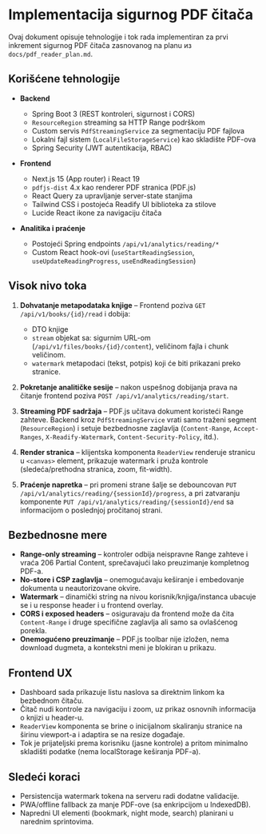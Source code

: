 # Implementacija sigurnog PDF čitača

Ovaj dokument opisuje tehnologije i tok rada implementiran za prvi inkrement sigurnog PDF čitača zasnovanog na planu из `docs/pdf_reader_plan.md`.

## Korišćene tehnologije

- **Backend**
  - Spring Boot 3 (REST kontroleri, sigurnost i CORS)
  - `ResourceRegion` streaming sa HTTP Range podrškom
  - Custom servis `PdfStreamingService` za segmentaciju PDF fajlova
  - Lokalni fajl sistem (`LocalFileStorageService`) kao skladište PDF-ova
  - Spring Security (JWT autentikacija, RBAC)

- **Frontend**
  - Next.js 15 (App router) i React 19
  - `pdfjs-dist` 4.x kao renderer PDF stranica (PDF.js)
  - React Query za upravljanje server-state stanjima
  - Tailwind CSS i postojeća Readify UI biblioteka za stilove
  - Lucide React ikone za navigaciju čitača

- **Analitika i praćenje**
  - Postojeći Spring endpoints `/api/v1/analytics/reading/*`
  - Custom React hook-ovi (`useStartReadingSession`, `useUpdateReadingProgress`, `useEndReadingSession`)

## Visok nivo toka

1. **Dohvatanje metapodataka knjige** – Frontend poziva `GET /api/v1/books/{id}/read` i dobija:
   - DTO knjige
   - `stream` objekat sa: sigurnim URL-om (`/api/v1/files/books/{id}/content`), veličinom fajla i chunk veličinom.
   - `watermark` metapodaci (tekst, potpis) koji će biti prikazani preko stranice.

2. **Pokretanje analitičke sesije** – nakon uspešnog dobijanja prava na čitanje frontend poziva `POST /api/v1/analytics/reading/start`.

3. **Streaming PDF sadržaja** – PDF.js učitava dokument koristeći Range zahteve. Backend kroz `PdfStreamingService` vrati samo traženi segment (`ResourceRegion`) i setuje bezbednosne zaglavlja (`Content-Range`, `Accept-Ranges`, `X-Readify-Watermark`, `Content-Security-Policy`, itd.).

4. **Render stranica** – klijentska komponenta `ReaderView` renderuje stranicu u `<canvas>` element, prikazuje watermark i pruža kontrole (sledeća/prethodna stranica, zoom, fit-width).

5. **Praćenje napretka** – pri promeni strane šalje se debouncovan `PUT /api/v1/analytics/reading/{sessionId}/progress`, a pri zatvaranju komponente `PUT /api/v1/analytics/reading/{sessionId}/end` sa informacijom o poslednjoj pročitanoj strani.

## Bezbednosne mere

- **Range-only streaming** – kontroler odbija neispravne Range zahteve i vraća 206 Partial Content, sprečavajući lako preuzimanje kompletnog PDF-a.
- **No-store i CSP zaglavlja** – onemogućavaju keširanje i embedovanje dokumenta u neautorizovane okvire.
- **Watermark** – dinamički string na nivou korisnik/knjiga/instanca ubacuje se i u response header i u frontend overlay.
- **CORS i exposed headers** – osiguravaju da frontend može da čita `Content-Range` i druge specifične zaglavlja ali samo sa ovlašćenog porekla.
- **Onemogućeno preuzimanje** – PDF.js toolbar nije izložen, nema download dugmeta, a kontekstni meni je blokiran u prikazu.

## Frontend UX

- Dashboard sada prikazuje listu naslova sa direktnim linkom ka bezbednom čitaču.
- Čitač nudi kontrole za navigaciju i zoom, uz prikaz osnovnih informacija o knjizi u header-u.
- `ReaderView` komponenta se brine o inicijalnom skaliranju stranice na širinu viewport-a i adaptira se na resize događaje.
- Tok je prijateljski prema korisniku (jasne kontrole) a pritom minimalno skladišti podatke (nema localStorage keširanja PDF-a).

## Sledeći koraci

- Persistencija watermark tokena na serveru radi dodatne validacije.
- PWA/offline fallback za manje PDF-ove (sa enkripcijom u IndexedDB).
- Napredni UI elementi (bookmark, night mode, search) planirani u narednim sprintovima.
